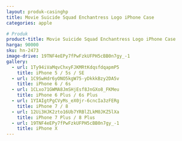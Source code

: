 ```yaml
---
layout: produk-casinghp
title: Movie Suicide Squad Enchantress Logo iPhone Case
categories: apple

# Produk
product-title: Movie Suicide Squad Enchantress Logo iPhone Case
harga: 90000
sku: hn-2473
image-drive: 19TNF4eEPy7fPwFzkUFPH5cBB0n7gy_-1
gallery:
  - url: 1Ty94iVaMqvChxyFJKMRtKdqsfdqapmP5
    title: iPhone 5 / 5s / SE
  - url: 1C9SwHdr6yONO5kgW75-yDkkkBzy2DA5v
    title: iPhone 6 / 6s
  - url: 1CLxo71GWMA8JmSHjEsf8JnGXo8_FKMeu
    title: iPhone 6 Plus / 6s Plus
  - url: 1YIAIgtPgCVyMs_eX0jr-6cncIa3zFERg
    title: iPhone 7 / 8
  - url: 12Ui3HJK2zto16Ub7YRBlZLkM0JKZ5lXa
    title: iPhone 7 Plus / 8 Plus
  - url: 19TNF4eEPy7fPwFzkUFPH5cBB0n7gy_-1
    title: iPhone X
---
```

